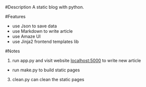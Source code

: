 #Description
A static blog with python.

#Features
+ use Json to save data
+ use Markdown to write article
+ use Amaze UI
+ use Jinja2 frontend templates lib

#Notes
1. run app.py and visit website [localhost:5000](localhost:5000) to write new article
+ run make.py to build static pages
3. clean.py can clean the static pages